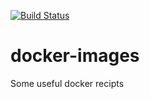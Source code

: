 [![Build Status](https://travis-ci.org/SofianeB/docker-images.svg?branch=master)](https://travis-ci.org/SofianeB/docker-images)

# docker-images
Some useful docker recipts 
